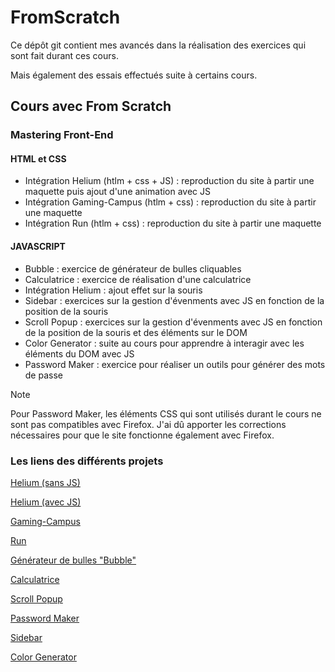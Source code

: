 # FromScratch

Ce dépôt git contient mes avancés dans la réalisation des exercices
qui sont fait durant ces cours.

Mais également des essais effectués suite à certains cours.

## Cours avec From Scratch

### Mastering Front-End

#### HTML et CSS

- Intégration Helium (htlm + css + JS) : reproduction du site à partir une maquette puis ajout d'une animation avec JS
- Intégration Gaming-Campus (htlm + css) : reproduction du site à partir une maquette
- Intégration Run (htlm + css) : reproduction du site à partir une maquette

#### JAVASCRIPT

- Bubble : exercice de générateur de bulles cliquables
- Calculatrice : exercice de réalisation d'une calculatrice
- Intégration Helium : ajout effet sur la souris
- Sidebar : exercices sur la gestion d'évenments avec JS en fonction de la position de la souris
- Scroll Popup : exercices sur la gestion d'évenments avec JS en fonction de la position de la souris et des éléments sur le DOM
- Color Generator : suite au cours pour apprendre à interagir avec les éléments du DOM avec JS
- Password Maker : exercice pour réaliser un outils pour générer des mots de passe

> [!NOTE]
> Pour Password Maker, les éléments CSS qui sont utilisés durant le cours ne sont pas compatibles avec Firefox. J'ai dû apporter les corrections nécessaires pour que le site fonctionne également avec Firefox.

### Les liens des différents projets

[Helium (sans JS)](https://stephane-mouron.fr/FromScratch/helium/sans-js/index.html)

[Helium (avec JS)](https://stephane-mouron.fr/FromScratch/helium/avec-js/index.html)

[Gaming-Campus](https://stephane-mouron.fr/FromScratch/gaming-campus/index.html)

[Run](https://stephane-mouron.fr/FromScratch/run/index.html)

[Générateur de bulles "Bubble"](https://stephane-mouron.fr/FromScratch/bubble/index.html)

[Calculatrice](https://stephane-mouron.fr/FromScratch/calculatrice/index.html)

[Scroll Popup](https://stephane-mouron.fr/FromScratch/scroll-popup/index.html)

[Password Maker](https://stephane-mouron.fr/FromScratch/password-maker/index.html)

[Sidebar](https://stephane-mouron.fr/FromScratch/sidebar/index.html)

[Color Generator](https://stephane-mouron.fr/FromScratch/color-generator/index.html)
